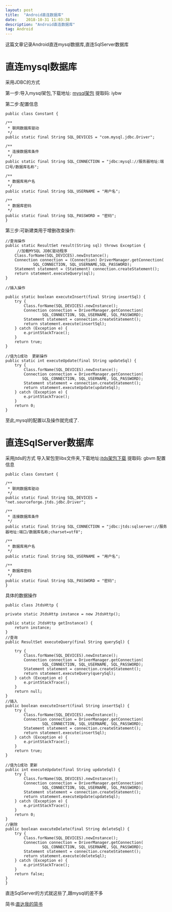 ```yaml
---
layout: post
title:  "Android直连数据库"
date:    2018-10-31 11:03:38  
description: "Android直连数据库"
tag: Android
---
```


这篇文章记录Android直连mysql数据库,直连SqlServer数据库

# 直连mysql数据库

采用JDBC的方式

第一步:导入mysql架包,下载地址: [mysql架包](https://pan.baidu.com/s/1B_-DxvjSB1Esz-A6mUgRXQ) 提取码: iybw 

第二步:配置信息



    public class Constant {

    /**
     * 联网数据库驱动
     */
    public static final String SQL_DEVICES = "com.mysql.jdbc.Driver";

    /**
     * 连接数据库条件
     */
    public static final String SQL_CONNECTION = "jdbc:mysql://服务器地址:端口号/数据库名称";

    /**
     * 数据库用户名
     */
    public static final String SQL_USERNAME = "用户名";

    /**
     * 数据库密码
     */
    public static final String SQL_PASSWORD = "密码";
    }



第三步:可新建类用于增删改查操作:

    //查询操作
    public static ResultSet result(String sql) throws Exception {
         //加载MYSQL JDBC驱动程序
        Class.forName(SQL_DEVICES).newInstance();    
        Connection connection = (Connection) DriverManager.getConnection(
                SQL_CONNECTION, SQL_USERNAME,SQL_PASSWORD);
        Statement statement = (Statement) connection.createStatement();
        return statement.executeQuery(sql);
    }

    //插入操作

    public static boolean executeInsert(final String insertSql) {
        try {
            Class.forName(SQL_DEVICES).newInstance();
            Connection connection = DriverManager.getConnection(
                    SQL_CONNECTION, SQL_USERNAME, SQL_PASSWORD);
            Statement statement = connection.createStatement();
            return statement.execute(insertSql);
        } catch (Exception e) {
            e.printStackTrace();
        }
        return true;
    }

    //值为1成功  更新操作
    public static int executeUpdate(final String updateSql) {
        try {
            Class.forName(SQL_DEVICES).newInstance();
            Connection connection = DriverManager.getConnection(
                    SQL_CONNECTION, SQL_USERNAME, SQL_PASSWORD);
            Statement statement = connection.createStatement();
            return statement.executeUpdate(updateSql);
        } catch (Exception e) {
            e.printStackTrace();
        }
        return 0;
    }

      

至此,mysql的配置以及操作就完成了.
# 直连SqlServer数据库
采用jtds的方式
导入架包至libs文件夹,下载地址:[jtds架包下载](https://pan.baidu.com/s/1uR6448AWkcIImdqzRnfHGQ) 提取码: gbvm 
配置信息



    public class Constant {

    /**
     * 联网数据库驱动
     */
    public static final String SQL_DEVICES = "net.sourceforge.jtds.jdbc.Driver";

    /**
     * 连接数据库条件
     */
    public static final String SQL_CONNECTION = "jdbc:jtds:sqlserver://服务器地址:端口/数据库名称;charset=utf8";

    /**
     * 数据库用户名
     */
    public static final String SQL_USERNAME = "用户名";

    /**
     * 数据库密码
     */
    public static final String SQL_PASSWORD = "密码";
    }


具体的数据操作



    public class JtdsHttp {

    private static JtdsHttp instance = new JtdsHttp();

    public static JtdsHttp getInstance() {
        return instance;
    }
    //查询
    public ResultSet executeQuery(final String querySql) {

        try {
            Class.forName(SQL_DEVICES).newInstance();
            Connection connection = DriverManager.getConnection(
                    SQL_CONNECTION, SQL_USERNAME, SQL_PASSWORD);
            Statement statement = connection.createStatement();
            return statement.executeQuery(querySql);
        } catch (Exception e) {
            e.printStackTrace();
        }
        return null;
    }
    //插入
    public boolean executeInsert(final String insertSql) {
        try {
            Class.forName(SQL_DEVICES).newInstance();
            Connection connection = DriverManager.getConnection(
                    SQL_CONNECTION, SQL_USERNAME, SQL_PASSWORD);
            Statement statement = connection.createStatement();
            return statement.execute(insertSql);
        } catch (Exception e) {
            e.printStackTrace();
        }
        return true;
    }

    //值为1成功 更新
    public int executeUpdate(final String updateSql) {
        try {
            Class.forName(SQL_DEVICES).newInstance();
            Connection connection = DriverManager.getConnection(
                    SQL_CONNECTION, SQL_USERNAME, SQL_PASSWORD);
            Statement statement = connection.createStatement();
            return statement.executeUpdate(updateSql);
        } catch (Exception e) {
            e.printStackTrace();
        }
        return 0;
    }
    //删除
    public boolean executeDelete(final String deleteSql) {
        try {
            Class.forName(SQL_DEVICES).newInstance();
            Connection connection = DriverManager.getConnection(
                    SQL_CONNECTION, SQL_USERNAME, SQL_PASSWORD);
            Statement statement = connection.createStatement();
            return statement.execute(deleteSql);
        } catch (Exception e) {
            e.printStackTrace();
        }
        return false;
    }
    }



直连SqlServer的方式就这些了,跟mysql的差不多


简书:[直达我的简书](https://www.jianshu.com/p/ac3453469311)